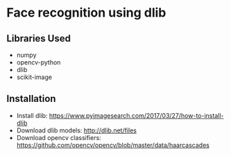 # Face recognition using dlib

## Libraries Used 
 * numpy 
 * opencv-python 
 * dlib 
 * scikit-image

## Installation

* Install dlib: https://www.pyimagesearch.com/2017/03/27/how-to-install-dlib
* Download dlib models:  http://dlib.net/files
* Download opencv classifiers:  https://github.com/opencv/opencv/blob/master/data/haarcascades


 
